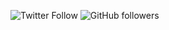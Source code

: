 <img alt="Twitter Follow" src="https://img.shields.io/twitter/follow/drruruu?style=social"> <img alt="GitHub followers" src="https://img.shields.io/github/followers/drruruu?style=social"> 
